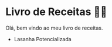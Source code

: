 # Livro de Receitas :man_cook: 

Olá, bem vindo ao meu livro de receitas.

- Lasanha Potencializada 
